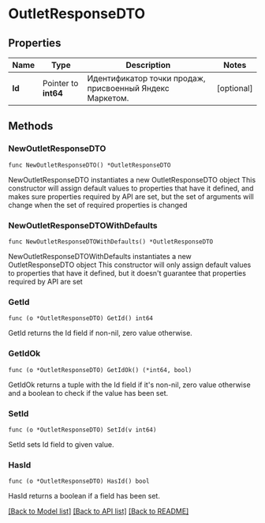 # OutletResponseDTO

## Properties

Name | Type | Description | Notes
------------ | ------------- | ------------- | -------------
**Id** | Pointer to **int64** | Идентификатор точки продаж, присвоенный Яндекс Маркетом. | [optional] 

## Methods

### NewOutletResponseDTO

`func NewOutletResponseDTO() *OutletResponseDTO`

NewOutletResponseDTO instantiates a new OutletResponseDTO object
This constructor will assign default values to properties that have it defined,
and makes sure properties required by API are set, but the set of arguments
will change when the set of required properties is changed

### NewOutletResponseDTOWithDefaults

`func NewOutletResponseDTOWithDefaults() *OutletResponseDTO`

NewOutletResponseDTOWithDefaults instantiates a new OutletResponseDTO object
This constructor will only assign default values to properties that have it defined,
but it doesn't guarantee that properties required by API are set

### GetId

`func (o *OutletResponseDTO) GetId() int64`

GetId returns the Id field if non-nil, zero value otherwise.

### GetIdOk

`func (o *OutletResponseDTO) GetIdOk() (*int64, bool)`

GetIdOk returns a tuple with the Id field if it's non-nil, zero value otherwise
and a boolean to check if the value has been set.

### SetId

`func (o *OutletResponseDTO) SetId(v int64)`

SetId sets Id field to given value.

### HasId

`func (o *OutletResponseDTO) HasId() bool`

HasId returns a boolean if a field has been set.


[[Back to Model list]](../README.md#documentation-for-models) [[Back to API list]](../README.md#documentation-for-api-endpoints) [[Back to README]](../README.md)


